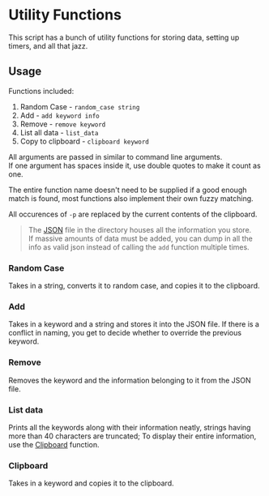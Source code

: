 # Utility Functions

This script has a bunch of utility functions for storing data, setting up timers, and all that jazz.

## Usage

Functions included:

1. Random Case - `random_case string`
2. Add - `add keyword info`
3. Remove - `remove keyword`
4. List all data - `list_data`
5. Copy to clipboard - `clipboard keyword`

All arguments are passed in similar to command line arguments.  
If one argument has spaces inside it, use double quotes to make it count as one.

The entire function name doesn't need to be supplied if a good enough match is found, most functions also implement
 their own fuzzy matching.

All occurences of `-p` are replaced by the current contents of the clipboard.

> The [JSON](info.json) file in the directory houses all the information you store.  
> If massive amounts of data must be added, you can dump in all the info as valid json
> instead of calling the `add` function multiple times.

### Random Case

Takes in a string, converts it to random case, and copies it to the clipboard.

### Add

Takes in a keyword and a string and stores it into the JSON file. If there is a conflict in naming, you get to decide
whether to override the previous keyword.

### Remove

Removes the keyword and the information belonging to it from the JSON file.

### List data

Prints all the keywords along with their information neatly, strings having more than 40 characters are truncated;
 To display their entire information, use the [Clipboard](#Clipboard) function.

### Clipboard

Takes in a keyword and copies it to the clipboard.
